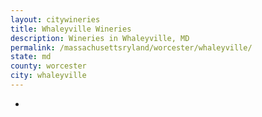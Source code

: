 ```yaml
---
layout: citywineries
title: Whaleyville Wineries
description: Wineries in Whaleyville, MD
permalink: /massachusettsryland/worcester/whaleyville/
state: md
county: worcester
city: whaleyville
---
```

-
